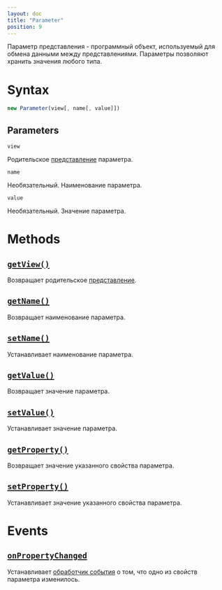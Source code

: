 ```yaml
---
layout: doc
title: "Parameter"
position: 9
---
```


Параметр представления - программный объект, используемый для обмена данными между представлениями.
Параметры позволяют хранить значения любого типа.

# Syntax

```js
new Parameter(view[, name[, value]])
```

## Parameters

`view`

Родительское [представление](../View/) параметра.

`name`

Необязательный. Наименование параметра.

`value`

Необязательный. Значение параметра.

# Methods

## [`getView()`](Parameter.getView/)

Возвращает родительское [представление](../View/).

## [`getName()`](Parameter.getName/)

Возвращает наименование параметра.

## [`setName()`](Parameter.setName/)

Устанавливает наименование параметра.

## [`getValue()`](Parameter.getValue/)

Возвращает значение параметра.

## [`setValue()`](Parameter.setValue/)

Устанавливает значение параметра.

## [`getProperty()`](Parameter.getProperty/)

Возвращает значение указанного свойства параметра.

## [`setProperty()`](Parameter.setProperty/)

Устанавливает значение указанного свойства параметра.

# Events

## [`onPropertyChanged`](Parameter.onPropertyChanged/)

Устанавливает [обработчик события](../Script/) о том, что одно из свойств параметра изменилось.
